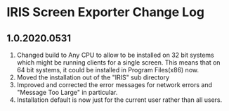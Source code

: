 # IRIS Screen Exporter Change Log
## 1.0.2020.0531
1. Changed build to Any CPU to allow to be installed on 32 bit systems which might be running clients for a single screen.  This means that on 64 bit systems, it could be installed in Program Files(x86) now.
2. Moved the installation out of the "IRIS" sub directory
3. Improved and corrected the error messages for network errors and "Message Too Large" in particular.
4. Installation default is now just for the current user rather than all users.
